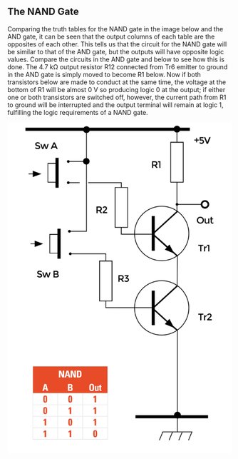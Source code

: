 ## The NAND Gate

Comparing the truth tables for the NAND gate in the image below and the AND gate, it can be seen that the output columns of each table are the opposites of each other. This tells us that the circuit for the NAND gate will be similar to that of the AND gate, but the outputs will have opposite logic values. Compare the circuits in the AND gate and below to see how this is done. The 4.7 kΩ output resistor R12 connected from Tr6 emitter to ground in the AND gate is simply moved to become R1 below. Now if both transistors below are made to conduct at the same time, the voltage at the bottom of R1 will be almost 0 V so producing logic 0 at the output; if either one or both transistors are switched off, however, the current path from R1 to ground will be interrupted and the output terminal will remain at logic 1, fulfilling the logic requirements of a NAND gate. 

![The NAND Gate](images/fig6.png)